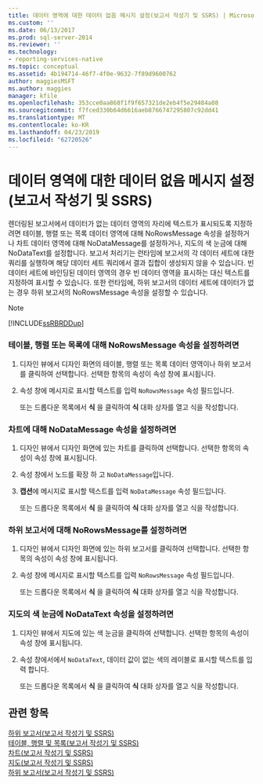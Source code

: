 ```yaml
---
title: 데이터 영역에 대한 데이터 없음 메시지 설정(보고서 작성기 및 SSRS) | Microsoft Docs
ms.custom: ''
ms.date: 06/13/2017
ms.prod: sql-server-2014
ms.reviewer: ''
ms.technology:
- reporting-services-native
ms.topic: conceptual
ms.assetid: 4b194714-46f7-4f0e-9632-7f89d9600762
author: maggiesMSFT
ms.author: maggies
manager: kfile
ms.openlocfilehash: 353cce0aa868f1f9f657321de2eb4f5e29484a08
ms.sourcegitcommit: f7fced330b64d6616aeb8766747295807c92dd41
ms.translationtype: MT
ms.contentlocale: ko-KR
ms.lasthandoff: 04/23/2019
ms.locfileid: "62720526"
---
```

# <a name="set-a-no-data-message-for-a-data-region-report-builder-and-ssrs"></a>데이터 영역에 대한 데이터 없음 메시지 설정(보고서 작성기 및 SSRS)
  렌더링된 보고서에서 데이터가 없는 데이터 영역의 자리에 텍스트가 표시되도록 지정하려면 테이블, 행렬 또는 목록 데이터 영역에 대해 NoRowsMessage 속성을 설정하거나 차트 데이터 영역에 대해 NoDataMessage를 설정하거나, 지도의 색 눈금에 대해 NoDataText를 설정합니다. 보고서 처리기는 런타임에 보고서의 각 데이터 세트에 대한 쿼리를 실행하며 해당 데이터 세트 쿼리에서 결과 집합이 생성되지 않을 수 있습니다. 빈 데이터 세트에 바인딩된 데이터 영역의 경우 빈 데이터 영역을 표시하는 대신 텍스트를 지정하여 표시할 수 있습니다. 또한 런타임에, 하위 보고서의 데이터 세트에 데이터가 없는 경우 하위 보고서의 NoRowsMessage 속성을 설정할 수 있습니다.  
  
> [!NOTE]  
>  [!INCLUDE[ssRBRDDup](../../includes/ssrbrddup-md.md)]  
  
### <a name="to-set-the-norowsmessage-property-for-a-table-matrix-or-list"></a>테이블, 행렬 또는 목록에 대해 NoRowsMessage 속성을 설정하려면  
  
1.  디자인 뷰에서 디자인 화면의 테이블, 행렬 또는 목록 데이터 영역이나 하위 보고서를 클릭하여 선택합니다. 선택한 항목의 속성이 속성 창에 표시됩니다.  
  
2.  속성 창에 메시지로 표시할 텍스트를 입력 `NoRowsMessage` 속성 필드입니다.  
  
     또는 드롭다운 목록에서 **식** 을 클릭하여 **식** 대화 상자를 열고 식을 작성합니다.  
  
### <a name="to-set-the-nodatamessage-property-for-a-chart"></a>차트에 대해 NoDataMessage 속성을 설정하려면  
  
1.  디자인 뷰에서 디자인 화면에 있는 차트를 클릭하여 선택합니다. 선택한 항목의 속성이 속성 창에 표시됩니다.  
  
2.  속성 창에서 노드를 확장 하 고 `NoDataMessage`입니다.  
  
3.  **캡션**에 메시지로 표시할 텍스트를 입력 `NoDataMessage` 속성 필드입니다.  
  
     또는 드롭다운 목록에서 **식** 을 클릭하여 **식** 대화 상자를 열고 식을 작성합니다.  
  
### <a name="to-set-the-norowsmessage-for-a-subreport"></a>하위 보고서에 대해 NoRowsMessage를 설정하려면  
  
1.  디자인 뷰에서 디자인 화면에 있는 하위 보고서를 클릭하여 선택합니다. 선택한 항목의 속성이 속성 창에 표시됩니다.  
  
2.  속성 창에 메시지로 표시할 텍스트를 입력 `NoRowsMessage` 속성 필드입니다.  
  
     또는 드롭다운 목록에서 **식** 을 클릭하여 **식** 대화 상자를 열고 식을 작성합니다.  
  
### <a name="to-set-the-nodatatext-property-for-a-color-scale-for-a-map"></a>지도의 색 눈금에 NoDataText 속성을 설정하려면  
  
1.  디자인 뷰에서 지도에 있는 색 눈금을 클릭하여 선택합니다. 선택한 항목의 속성이 속성 창에 표시됩니다.  
  
2.  속성 창에서에서 `NoDataText`, 데이터 값이 없는 색의 레이블로 표시할 텍스트를 입력 합니다.  
  
     또는 드롭다운 목록에서 **식** 을 클릭하여 **식** 대화 상자를 열고 식을 작성합니다.  
  
## <a name="see-also"></a>관련 항목  
 [하위 보고서&#40;보고서 작성기 및 SSRS&#41;](../report-design/subreports-report-builder-and-ssrs.md)   
 [테이블, 행렬 및 목록&#40;보고서 작성기 및 SSRS&#41;](../report-design/create-invoices-and-forms-with-lists-report-builder-and-ssrs.md)   
 [차트&#40;보고서 작성기 및 SSRS&#41;](../report-design/charts-report-builder-and-ssrs.md)   
 [지도&#40;보고서 작성기 및 SSRS&#41;](../report-design/maps-report-builder-and-ssrs.md)   
 [하위 보고서&#40;보고서 작성기 및 SSRS&#41;](../report-design/subreports-report-builder-and-ssrs.md)  
  
  
